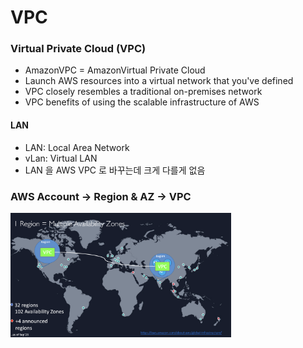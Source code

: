 # VPC

### Virtual Private Cloud (VPC)

- AmazonVPC = AmazonVirtual Private Cloud
- Launch AWS resources into a virtual network that you've defined
- VPC closely resembles a traditional on-premises network
- VPC benefits of using the scalable infrastructure of AWS


#### LAN

- LAN: Local Area Network
- vLan: Virtual LAN
- LAN 을 AWS VPC 로 바꾸는데 크게 다를게 없음

### AWS Account -> Region & AZ -> VPC

<img src="./img/vpc_01.png" width="70%">
